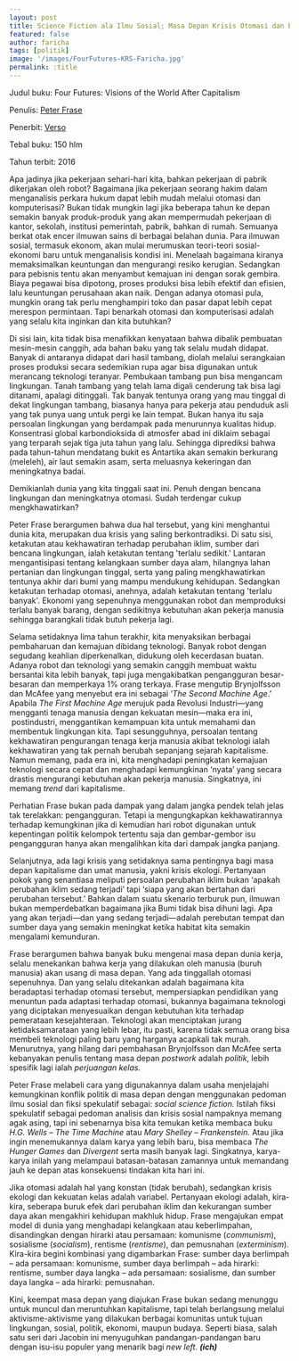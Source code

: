 ```yaml
---
layout: post
title: Science Fiction ala Ilmu Sosial; Masa Depan Krisis Otomasi dan Ekologi
featured: false
author: faricha
tags: [politik]
image: '/images/FourFutures-KRS-Faricha.jpg'
permalink: :title
---
```


Judul buku: Four Futures: Visions of the World After Capitalism

Penulis: [Peter Frase](http://www.peterfrase.com/)

Penerbit: [Verso](https://versobooks.com)

Tebal buku: 150 hlm

Tahun terbit: 2016

Apa jadinya jika pekerjaan sehari-hari kita, bahkan pekerjaan di pabrik dikerjakan oleh robot? Bagaimana jika pekerjaan seorang hakim dalam menganalisis perkara hukum dapat lebih mudah melalui otomasi dan komputerisasi? Bukan tidak mungkin lagi jika beberapa tahun ke depan semakin banyak produk-produk yang akan mempermudah pekerjaan di kantor, sekolah, institusi pemerintah, pabrik, bahkan di rumah. Semuanya berkat otak encer ilmuwan sains di berbagai belahan dunia. Para ilmuwan sosial, termasuk ekonom, akan mulai merumuskan teori-teori sosial-ekonomi baru untuk menganalisis kondisi ini. Menelaah bagaimana kiranya memaksimalkan keuntungan dan mengurangi resiko kerugian. Sedangkan para pebisnis tentu akan menyambut kemajuan ini dengan sorak gembira. Biaya pegawai bisa dipotong, proses produksi bisa lebih efektif dan efisien, lalu keuntungan perusahaan akan naik. Dengan adanya otomasi pula, mungkin orang tak perlu menghampiri toko dan pasar dapat lebih cepat merespon permintaan. Tapi benarkah otomasi dan komputerisasi adalah yang selalu kita inginkan dan kita butuhkan?

Di sisi lain, kita tidak bisa menafikkan kenyataan bahwa dibalik pembuatan mesin-mesin canggih, ada bahan baku yang tak selalu mudah didapat. Banyak di antaranya didapat dari hasil tambang, diolah melalui serangkaian proses produksi secara sedemikian rupa agar bisa digunakan untuk merancang teknologi teranyar. Pembukaan tambang pun bisa mengancam lingkungan. Tanah tambang yang telah lama digali cenderung tak bisa lagi ditanami, apalagi ditinggali. Tak banyak tentunya orang yang mau tinggal di dekat lingkungan tambang, biasanya hanya para pekerja atau penduduk asli yang tak punya uang untuk pergi ke lain tempat. Bukan hanya itu saja persoalan lingkungan yang berdampak pada menurunnya kualitas hidup. Konsentrasi global karbondioksida di atmosfer abad ini diklaim sebagai yang terparah sejak tiga juta tahun yang lalu. Sehingga diprediksi bahwa pada tahun-tahun mendatang bukit es Antartika akan semakin berkurang (meleleh), air laut semakin asam, serta meluasnya kekeringan dan meningkatnya badai.

Demikianlah dunia yang kita tinggali saat ini. Penuh dengan bencana lingkungan dan meningkatnya otomasi. Sudah terdengar cukup mengkhawatirkan?

Peter Frase berargumen bahwa dua hal tersebut, yang kini menghantui dunia kita, merupakan dua krisis yang saling berkontradiksi. Di satu sisi, ketakutan atau kekhawatiran terhadap perubahan iklim, sumber dari bencana lingkungan, ialah ketakutan tentang 'terlalu sedikit.' Lantaran mengantisipasi tentang kelangkaan sumber daya alam, hilangnya lahan pertanian dan lingkungan tinggal, serta yang paling mengkhawatirkan tentunya akhir dari bumi yang mampu mendukung kehidupan. Sedangkan ketakutan terhadap otomasi, anehnya, adalah ketakutan tentang 'terlalu banyak'. Ekonomi yang sepenuhnya menggunakan robot dan memproduksi terlalu banyak barang, dengan sedikitnya kebutuhan akan pekerja manusia sehingga barangkali tidak butuh pekerja lagi.

Selama setidaknya lima tahun terakhir, kita menyaksikan berbagai pembaharuan dan kemajuan dibidang teknologi. Banyak robot dengan segudang keahlian diperkenalkan, didukung oleh kecerdasan buatan. Adanya robot dan teknologi yang semakin canggih membuat waktu bersantai kita lebih banyak, tapi juga mengakibatkan pengangguran besar-besaran dan memperkaya 1% orang terkaya. Frase mengutip Brynjolfsson dan McAfee yang menyebut era ini sebagai ‘_The Second Machine Age_.’ Apabila _The First Machine Age_ merujuk pada Revolusi Industri—yang mengganti tenaga manusia dengan kekuatan mesin—maka era ini,  postindustri, menggantikan kemampuan kita untuk memahami dan membentuk lingkungan kita. Tapi sesungguhnya, persoalan tentang kekhawatiran pengurangan tenaga kerja manusia akibat teknologi ialah kekhawatiran yang tak pernah berubah sepanjang sejarah kapitalisme. Namun memang, pada era ini, kita menghadapi peningkatan kemajuan teknologi secara cepat dan menghadapi kemungkinan ‘nyata’ yang secara drastis mengurangi kebutuhan akan pekerja manusia. Singkatnya, ini memang _trend_ dari kapitalisme.

Perhatian Frase bukan pada dampak yang dalam jangka pendek telah jelas tak terelakkan: pengangguran. Tetapi ia mengungkapkan kekhawatirannya terhadap kemungkinan jika di kemudian hari robot digunakan untuk kepentingan politik kelompok tertentu saja dan gembar-gembor isu pengangguran hanya akan mengalihkan kita dari dampak jangka panjang.

Selanjutnya, ada lagi krisis yang setidaknya sama pentingnya bagi masa depan kapitalisme dan umat manusia, yakni krisis ekologi. Pertanyaan pokok yang senantiasa meliputi persoalan perubahan iklim bukan ‘apakah perubahan iklim sedang terjadi’ tapi ‘siapa yang akan bertahan dari perubahan tersebut.’ Bahkan dalam suatu skenario terburuk pun, ilmuwan bukan memperdebatkan bagaimana jika Bumi tidak bisa dihuni lagi. Apa yang akan terjadi—dan yang sedang terjadi—adalah perebutan tempat dan sumber daya yang semakin meningkat ketika habitat kita semakin mengalami kemunduran.

Frase berargumen bahwa banyak buku mengenai masa depan dunia kerja, selalu menekankan bahwa kerja yang dilakukan oleh manusia (buruh manusia) akan usang di masa depan. Yang ada tinggallah otomasi sepenuhnya. Dan yang selalu ditekankan adalah bagaimana kita beradaptasi terhadap otomasi tersebut, mempersiapkan pendidikan yang menuntun pada adaptasi terhadap otomasi, bukannya bagaimana teknologi yang diciptakan menyesuaikan dengan kebutuhan kita terhadap pemerataan kesejahteraan. Teknologi akan menciptakan jurang ketidaksamarataan yang lebih lebar, itu pasti, karena tidak semua orang bisa membeli teknologi paling baru yang harganya acapkali tak murah. Menurutnya, yang hilang dari pembahasan Brynjolfsson dan McAfee serta kebanyakan penulis tentang masa depan _postwork_ adalah _politik_, lebih spesifik lagi ialah _perjuangan kelas._

Peter Frase melabeli cara yang digunakannya dalam usaha menjelajahi kemungkinan konflik politik di masa depan dengan menggunakan pedoman ilmu sosial dan fiksi spekulatif sebagai: _social science fiction._ Istilah fiksi spekulatif sebagai pedoman analisis dan krisis sosial nampaknya memang agak asing, tapi ini sebenarnya bisa kita temukan ketika membaca buku _H.G. Wells – The Time Machine_ atau _Mary Shelley – Frankenstein._ Atau jika ingin menemukannya dalam karya yang lebih baru, bisa membaca _The Hunger Games_ dan _Divergent_ serta masih banyak lagi. Singkatnya, karya-karya inilah yang melampaui batasan-batasan zamannya untuk memandang jauh ke depan atas konsekuensi tindakan kita hari ini.

Jika otomasi adalah hal yang konstan (tidak berubah), sedangkan krisis ekologi dan kekuatan kelas adalah variabel. Pertanyaan ekologi adalah, kira-kira, seberapa buruk efek dari perubahan iklim dan kekurangan sumber daya akan mengakhiri kehidupan makhluk hidup. Frase mengajukan empat model di dunia yang menghadapi kelangkaan atau keberlimpahan, disandingkan dengan hirarki atau persamaan: komunisme (_communism_), sosialisme (_socialism_), rentisme (_rentisme_), dan pemusnahan (_exterminism_). Kira-kira begini kombinasi yang digambarkan Frase: sumber daya berlimpah – ada persamaan: komunisme, sumber daya berlimpah – ada hirarki: rentisme, sumber daya langka – ada persamaan: sosialisme, dan sumber daya langka – ada hirarki: pemusnahan.

Kini, keempat masa depan yang diajukan Frase bukan sedang menunggu untuk muncul dan meruntuhkan kapitalisme, tapi telah berlangsung melalui aktivisme-aktivisme yang dilakukan berbagai komunitas untuk tujuan lingkungan, sosial, politik, ekonomi, maupun budaya. Seperti biasa, salah satu seri dari Jacobin ini menyuguhkan pandangan-pandangan baru dengan isu-isu populer yang menarik bagi _new left._ **_(ich)_**
